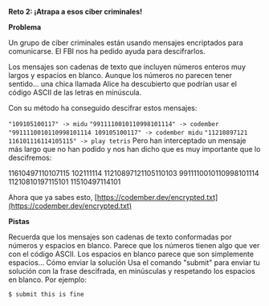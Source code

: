 **Reto 2: ¡Atrapa a esos ciber criminales!**

**Problema**

Un grupo de ciber criminales están usando mensajes encriptados para comunicarse. El FBI nos ha pedido ayuda para descifrarlos.

Los mensajes son cadenas de texto que incluyen números enteros muy largos y espacios en blanco. Aunque los números no parecen tener sentido... una chica llamada Alice ha descubierto que podrían usar el código ASCII de las letras en minúscula.

Con su método ha conseguido descifrar estos mensajes:

`"109105100117" -> midu`
`"9911110010110998101114" -> codember`
`"9911110010110998101114 109105100117" -> codember midu`
`"11210897121 116101116114105115" -> play tetris`
Pero han interceptado un mensaje más largo que no han podido y nos han dicho que es muy importante que lo descifremos:

11610497110107115 102111114 11210897121105110103 9911110010110998101114 11210810197115101 11510497114101

Ahora que ya sabes esto, [https://codember.dev/encrypted.txt](https://codember.dev/encrypted.txt)

**Pistas**

Recuerda que los mensajes son cadenas de texto conformadas por números y espacios en blanco.
Parece que los números tienen algo que ver con el código ASCII.
Los espacios en blanco parece que son simplemente espacios...
Cómo enviar la solución
Usa el comando "submit" para enviar tu solución con la frase descifrada, en minúsculas y respetando los espacios en blanco. Por ejemplo:

`$ submit this is fine`
